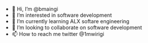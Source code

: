 - 👋 Hi, I’m @bmaingi
- 👀 I’m interested in software development 
- 🌱 I’m currently learning ALX softare engineering
- 💞️ I’m looking to collaborate on software development 
- 📫 How to reach me twitter @1mwirigi

<!---
bmaingi/bmaingi is a ✨ special ✨ repository because its `README.md` (this file) appears on your GitHub profile.
You can click the Preview link to take a look at your changes.
--->
